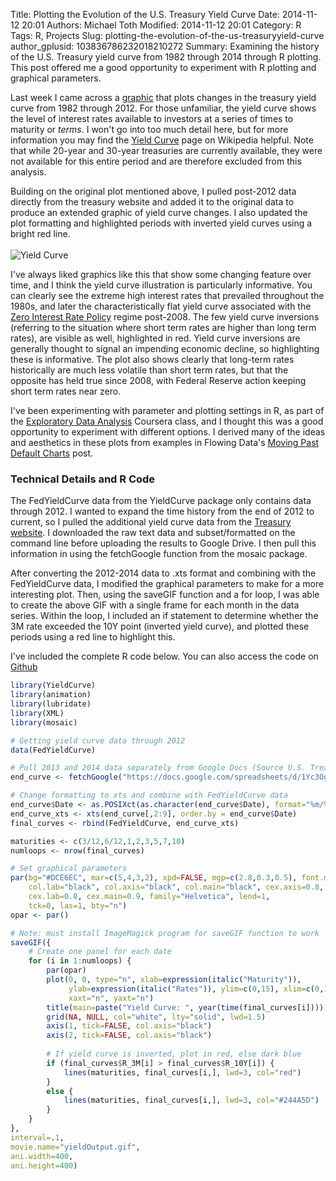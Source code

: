 Title: Plotting the Evolution of the U.S. Treasury Yield Curve
Date: 2014-11-12 20:01
Authors: Michael Toth
Modified: 2014-11-12 20:01
Category: R
Tags: R, Projects
Slug: plotting-the-evolution-of-the-us-treasuryyield-curve
author_gplusid: 103836786232018210272
Summary: Examining the history of the U.S. Treasury yield curve from 1982 through 2014 through R plotting. This post offered me a good opportunity to experiment with R plotting and graphical parameters.

Last week I came across a [graphic](http://isomorphism.es/post/101890975168/treasury-yield-curve-from-the-volcker-era-through) that plots changes in the treasury yield curve from 1982 through 2012. For those unfamiliar, the yield curve shows the level of interest rates available to investors at a series of times to maturity or *terms*. I won't go into too much detail here, but for more information you may find the [Yield Curve](http://en.wikipedia.org/wiki/Yield_curve) page on Wikipedia helpful. Note that while 20-year and 30-year treasuries are currently available, they were not available for this entire period and are therefore excluded from this analysis.  

Building on the original plot mentioned above, I pulled post-2012 data directly from the treasury website and added it to the original data to produce an extended graphic of yield curve changes. I also updated the plot formatting and highlighted periods with inverted yield curves using a bright red line.  
<br>
![Yield Curve]({filename}/images/yield-output.gif)
<br>  

I've always liked graphics like this that show some changing feature over time, and I think the yield curve illustration is particularly informative.  You can clearly see the extreme high interest rates that prevailed throughout the 1980s, and later the characteristically flat yield curve associated with the [Zero Interest Rate Policy](http://en.wikipedia.org/wiki/Zero_interest-rate_policy) regime post-2008. The few yield curve inversions (referring to the situation where short term rates are higher than long term rates), are visible as well, highlighted in red. Yield curve inversions are generally thought to signal an impending economic decline, so highlighting these is informative. The plot also shows clearly that long-term rates historically are much less volatile than short term rates, but that the opposite has held true since 2008, with Federal Reserve action keeping short term rates near zero.  

I've been experimenting with parameter and plotting settings in R, as part of the [Exploratory Data Analysis](https://www.coursera.org/course/exdata) Coursera class, and I thought this was a good opportunity to experiment with different options. I derived many of the ideas and aesthetics in these plots from examples in Flowing Data's [Moving Past Default Charts](http://flowingdata.com/2014/10/23/moving-past-default-charts/) post.  

### Technical Details and R Code 

The FedYieldCurve data from the YieldCurve package only contains data through 2012. I wanted to expand the time history from the end of 2012 to current, so I pulled the additional yield curve data from the [Treasury website](http://www.treasury.gov/resource-center/data-chart-center/interest-rates/Pages/TextView.aspx?data=yield). I downloaded the raw text data and subset/formatted on the command line before uploading the results to Google Drive. I then pull this information in using the fetchGoogle function from the mosaic package.  

After converting the 2012-2014 data to .xts format and combining with the FedYieldCurve data, I modified the graphical parameters to make for a more interesting plot. Then, using the saveGIF function and a for loop, I was able to create the above GIF with a single frame for each month in the data series.  Within the loop, I included an if statement to determine whether the 3M rate exceeded the 10Y point (inverted yield curve), and plotted these periods using a red line to highlight this.  

I've included the complete R code below. You can also access the code on [Github](https://github.com/michaeltoth/plot-yield-curve)  

```R
library(YieldCurve)
library(animation)
library(lubridate)
library(XML)
library(mosaic)

# Getting yield curve data through 2012
data(FedYieldCurve)

# Pull 2013 and 2014 data separately from Google Docs (Source U.S. Treasury)
end_curve <- fetchGoogle("https://docs.google.com/spreadsheets/d/1Yc3Og9g0Ko_SMh6l0EEZcqIQ85godDxgpnkbfK_N-Gk/export?format=csv&id")

# Change formatting to xts and combine with FedYieldCurve data
end_curve$Date <- as.POSIXct(as.character(end_curve$Date), format="%m/%d/%Y")
end_curve_xts <- xts(end_curve[,2:9], order.by = end_curve$Date)
final_curves <- rbind(FedYieldCurve, end_curve_xts)

maturities <- c(3/12,6/12,1,2,3,5,7,10)
numloops <- nrow(final_curves)

# Set graphical parameters
par(bg="#DCE6EC", mar=c(5,4,3,2), xpd=FALSE, mgp=c(2.8,0.3,0.5), font.main=2,
    col.lab="black", col.axis="black", col.main="black", cex.axis=0.8, 
    cex.lab=0.8, cex.main=0.9, family="Helvetica", lend=1, 
    tck=0, las=1, bty="n")
opar <- par()

# Note: must install ImageMagick program for saveGIF function to work
saveGIF({
    # Create one panel for each date
    for (i in 1:numloops) {
        par(opar)
        plot(0, 0, type="n", xlab=expression(italic("Maturity")), 
             ylab=expression(italic("Rates")), ylim=c(0,15), xlim=c(0,10), 
             xaxt="n", yaxt="n")
        title(main=paste("Yield Curve: ", year(time(final_curves[i]))))
        grid(NA, NULL, col="white", lty="solid", lwd=1.5)
        axis(1, tick=FALSE, col.axis="black")
        axis(2, tick=FALSE, col.axis="black")
        
        # If yield curve is inverted, plot in red, else dark blue
        if (final_curves$R_3M[i] > final_curves$R_10Y[i]) {
            lines(maturities, final_curves[i,], lwd=3, col="red")
        }
        else {
            lines(maturities, final_curves[i,], lwd=3, col="#244A5D")
        }
    }
},
interval=.1,
movie.name="yieldOutput.gif", 
ani.width=400,
ani.height=400)
```
